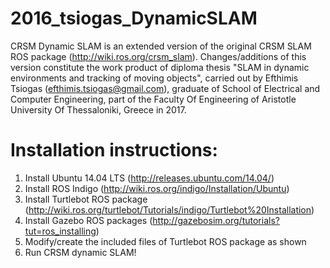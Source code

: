 # 2016_tsiogas_DynamicSLAM

CRSM Dynamic SLAM is an extended version of the original CRSM SLAM ROS package (http://wiki.ros.org/crsm_slam). Changes/additions of this version constitute the work product of diploma thesis "SLAM in dynamic environments and tracking of moving objects", carried out by Efthimis Tsiogas (efthimis.tsiogas@gmail.com), graduate of School of Electrical and Computer Engineering, part of the Faculty Of Engineering of Aristotle University Of Thessaloniki, Greece in 2017.

# Installation instructions:

1) Install Ubuntu 14.04 LTS (http://releases.ubuntu.com/14.04/)
2) Install ROS Indigo (http://wiki.ros.org/indigo/Installation/Ubuntu)
3) Install Turtlebot ROS package (http://wiki.ros.org/turtlebot/Tutorials/indigo/Turtlebot%20Installation)
4) Install Gazebo ROS packages (http://gazebosim.org/tutorials?tut=ros_installing)
5) Modify/create the included files of Turtlebot ROS package as shown
6) Run CRSM dynamic SLAM!
